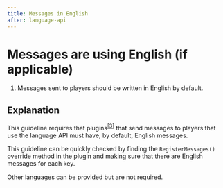 ```yaml
---
title: Messages in English
after: language-api
---
```


# Messages are using English (if applicable)

1. Messages sent to players should be written in English by default.

## Explanation

This guideline requires that plugins<sup><a href="/glossary#plugins">[3]</a></sup> that send messages to players that use the language API must have, by default, English messages.

This guideline can be quickly checked by finding the `RegisterMessages()` override method in the plugin and making sure that there are English messages for each key.

Other languages can be provided but are not required.
